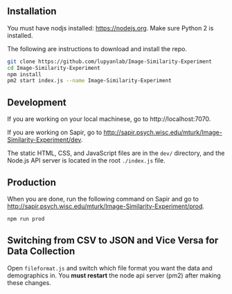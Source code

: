 ## Installation

You must have nodjs installed: https://nodejs.org. Make sure Python 2 is installed.

The following are instructions to download and install the repo.

```sh
git clone https://github.com/lupyanlab/Image-Similarity-Experiment   
cd Image-Similarity-Experiment  
npm install
pm2 start index.js --name Image-Similarity-Experiment   
```

## Development

If you are working on your local machinese, go to http://localhost:7070.

If you are working on Sapir, go to http://sapir.psych.wisc.edu/mturk/Image-Similarity-Experiment/dev.

The static HTML, CSS, and JavaScript files are in the `dev/` directory, and the Node.js API server is located in the root `./index.js` file.

## Production

When you are done, run the following command on Sapir and go to http://sapir.psych.wisc.edu/mturk/Image-Similarity-Experiment/prod.

```sh
npm run prod
```


## Switching from CSV to JSON and Vice Versa for Data Collection

Open `fileformat.js` and switch which file format you want the data and demographics in. You **must restart** the node api server (pm2) after making these changes.
